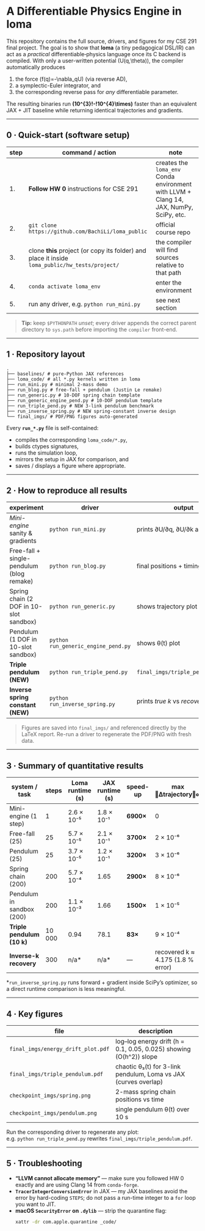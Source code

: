 # A Differentiable Physics Engine in **loma**
This repository contains the full source, drivers, and figures for my CSE 291 final project.  The goal is to show that **loma** (a tiny pedagogical DSL/IR) can act as a *practical* differentiable‐physics language once its C backend is compiled.  With only a user-written potential \(U(q,\theta)\), the compiler automatically produces

1. the force \(f(q)=-\nabla_qU\) (via reverse AD),
2. a symplectic-Euler integrator, and  
3. the corresponding reverse pass for *any* differentiable parameter.

The resulting binaries run **\(10^{3}\!-\!10^{4}\times\)** faster than an equivalent JAX + JIT baseline while returning identical trajectories and gradients.

---

## 0 · Quick‐start (software setup)

| step | command / action | note |
|------|------------------|------|
| 1. | **Follow HW 0** instructions for CSE 291 | creates the `loma_env` Conda environment with LLVM + Clang 14, JAX, NumPy, SciPy, etc. |
| 2. | `git clone https://github.com/BachiLi/loma_public` | official course repo |
| 3. | clone **this** project (or copy its folder) and place it inside `loma_public/hw_tests/project/` | the compiler will find sources relative to that path |
| 4. | `conda activate loma_env` | enter the environment |
| 5. | run any driver, e.g. `python run_mini.py` | see next section |

> **Tip:** keep `$PYTHONPATH` *unset*; every driver appends the correct parent
> directory to `sys.path` before importing the `compiler` front-end.

---

## 1 · Repository layout

```plaintext
.
├── baselines/ # pure-Python JAX references
├── loma_code/ # all *.py kernels written in loma
├── run_mini.py # minimal 2-mass demo
├── run_blog.py # free-fall + pendulum (Justin Le remake)
├── run_generic.py # 10-DOF spring chain template
├── run_generic_engine_pend.py # 10-DOF pendulum template
├── run_triple_pend.py # NEW 3-link pendulum benchmark
├── run_inverse_spring.py # NEW spring-constant inverse design
└── final_imgs/ # PDF/PNG figures auto-generated
```

Every **`run_*.py`** file is self-contained:

* compiles the corresponding `loma_code/*.py`,
* builds ctypes signatures,
* runs the simulation loop,
* mirrors the setup in JAX for comparison, and
* saves / displays a figure where appropriate.

---

## 2 · How to reproduce all results

| experiment | driver | output |
|------------|--------|--------|
| *Mini-engine* sanity & gradients | `python run_mini.py` | prints ∂U/∂q, ∂U/∂k and runtime |
| Free-fall + single-pendulum (blog remake) | `python run_blog.py` | final positions + timings |
| Spring chain (2 DOF in 10-slot sandbox) | `python run_generic.py` | shows trajectory plot |
| Pendulum (1 DOF in 10-slot sandbox) | `python run_generic_engine_pend.py` | shows θ(t) plot |
| **Triple pendulum (NEW)** | `python run_triple_pend.py` | `final_imgs/triple_pendulum.pdf` |
| **Inverse spring constant (NEW)** | `python run_inverse_spring.py` | prints *true k* vs *recovered k* |

> Figures are saved into `final_imgs/` and referenced directly by the
> LaTeX report.  Re-run a driver to regenerate the PDF/PNG with fresh
> data.

---

## 3 · Summary of quantitative results

| system / task | steps | Loma runtime (s) | JAX runtime (s) | speed-up | max ‖Δtrajectory‖∞ |
|---------------|-------|------------------|-----------------|----------|--------------------|
| Mini-engine (1 step) | 1 | 2.6 × 10⁻⁵ | 1.8 × 10⁻¹ | **6900×** | 0 |
| Free-fall (25) | 25 | 5.7 × 10⁻⁵ | 2.1 × 10⁻¹ | **3700×** | 2 × 10⁻⁶ |
| Pendulum (25) | 25 | 3.7 × 10⁻⁵ | 1.2 × 10⁻¹ | **3200×** | 3 × 10⁻⁶ |
| Spring chain (200) | 200 | 5.7 × 10⁻⁴ | 1.65 | **2900×** | 8 × 10⁻⁶ |
| Pendulum in sandbox (200) | 200 | 1.1 × 10⁻³ | 1.66 | **1500×** | 1 × 10⁻⁵ |
| **Triple pendulum (10 k)** | 10 000 | 0.94 | 78.1 | **83×** | 9 × 10⁻⁴ |
| **Inverse-k recovery** | 300 | n/a\* | n/a\* | — | recovered k ≈ 4.175 (1.8 % error) |

\*`run_inverse_spring.py` runs forward + gradient inside SciPy’s optimizer,
so a direct runtime comparison is less meaningful.

---

## 4 · Key figures

| file | description |
|------|-------------|
| `final_imgs/energy_drift_plot.pdf` | log–log energy drift (h = 0.1, 0.05, 0.025) showing \(O(h^2)\) slope |
| `final_imgs/triple_pendulum.pdf` | chaotic θ₃(t) for 3-link pendulum, Loma vs JAX (curves overlap) |
| `checkpoint_imgs/spring.png` | 2-mass spring chain positions vs time |
| `checkpoint_imgs/pendulum.png` | single pendulum θ(t) over 10 s |

Run the corresponding driver to regenerate any plot:  
e.g. `python run_triple_pend.py` rewrites
`final_imgs/triple_pendulum.pdf`.

---

## 5 · Troubleshooting

* **“LLVM cannot allocate memory”** — make sure you followed HW 0 exactly and are using Clang 14 from `conda-forge`.
* **`TracerIntegerConversionError`** in JAX — my JAX baselines avoid the error by hard-coding `STEPS`; do not pass a run-time integer to a `for` loop you want to JIT.
* **macOS `SecurityError` on `.dylib`** — strip the quarantine flag:
  ```bash
  xattr -dr com.apple.quarantine _code/
  ```